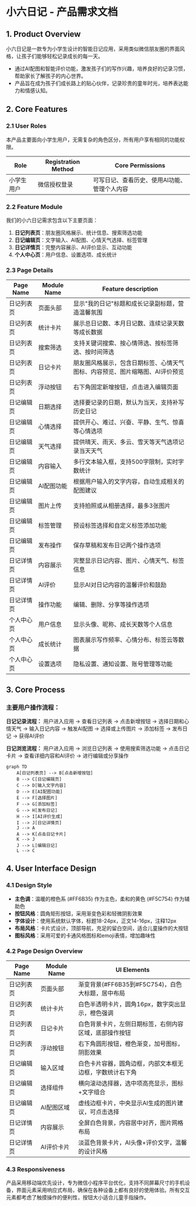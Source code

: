 # 小六日记 - 产品需求文档

## 1. Product Overview
小六日记是一款专为小学生设计的智能日记应用，采用类似微信朋友圈的界面风格，让孩子们能够轻松记录成长的每一天。
- 通过AI配图和智能评价功能，激发孩子们的写作兴趣，培养良好的记录习惯，帮助家长了解孩子的内心世界。
- 产品旨在成为孩子们成长路上的贴心伙伴，记录珍贵的童年时光，培养表达能力和情感认知。

## 2. Core Features

### 2.1 User Roles
本产品主要面向小学生用户，无需复杂的角色区分，所有用户享有相同的功能权限。

| Role | Registration Method | Core Permissions |
|------|---------------------|------------------|
| 小学生用户 | 微信授权登录 | 可写日记、查看历史、使用AI功能、管理个人内容 |

### 2.2 Feature Module
我们的小六日记需求包含以下主要页面：
1. **日记列表页**：朋友圈风格展示、统计信息、搜索筛选功能
2. **日记编辑页**：文字输入、AI配图、心情天气选择、标签管理
3. **日记详情页**：完整内容展示、AI评价显示、互动功能
4. **个人中心页**：用户信息、设置选项、成长统计

### 2.3 Page Details

| Page Name | Module Name | Feature description |
|-----------|-------------|---------------------|
| 日记列表页 | 页面头部 | 显示"我的日记"标题和成长记录副标题，营造温馨氛围 |
| 日记列表页 | 统计卡片 | 展示总日记数、本月日记数、连续记录天数等成长数据 |
| 日记列表页 | 搜索筛选 | 支持关键词搜索、按心情筛选、按标签筛选、按时间筛选 |
| 日记列表页 | 日记卡片 | 朋友圈风格展示，包含日期标签、心情天气图标、内容预览、图片缩略图、AI评价预览 |
| 日记列表页 | 浮动按钮 | 右下角固定新增按钮，点击进入编辑页面 |
| 日记编辑页 | 日期选择 | 选择要记录的日期，默认为当天，支持补写历史日记 |
| 日记编辑页 | 心情选择 | 提供开心、难过、兴奋、平静、生气、惊喜等心情选项 |
| 日记编辑页 | 天气选择 | 提供晴天、雨天、多云、雪天等天气选项记录当天天气 |
| 日记编辑页 | 内容输入 | 多行文本输入框，支持500字限制，实时字数统计 |
| 日记编辑页 | AI配图功能 | 根据用户输入的文字内容，自动生成相关的配图建议 |
| 日记编辑页 | 图片上传 | 支持拍照或从相册选择，最多3张图片 |
| 日记编辑页 | 标签管理 | 预设标签选择和自定义标签添加功能 |
| 日记编辑页 | 发布操作 | 保存草稿和发布日记两个操作选项 |
| 日记详情页 | 内容展示 | 完整显示日记内容、图片、心情天气、标签信息 |
| 日记详情页 | AI评价 | 显示AI对日记内容的温馨评价和鼓励 |
| 日记详情页 | 操作功能 | 编辑、删除、分享等操作选项 |
| 个人中心页 | 用户信息 | 显示头像、昵称、成长天数等个人信息 |
| 个人中心页 | 成长统计 | 图表展示写作频率、心情分布、标签云等数据 |
| 个人中心页 | 设置选项 | 隐私设置、通知设置、账号管理等功能 |

## 3. Core Process

### 主要用户操作流程：

**日记记录流程：**
用户进入应用 → 查看日记列表 → 点击新增按钮 → 选择日期和心情天气 → 输入日记内容 → 触发AI配图 → 选择或上传图片 → 添加标签 → 发布日记 → 获得AI评价

**日记浏览流程：**
用户进入应用 → 浏览日记列表 → 使用搜索筛选功能 → 点击日记卡片 → 查看详细内容和AI评价 → 进行编辑或分享操作

```mermaid
graph TD
    A[日记列表页] --> B[点击新增按钮]
    B --> C[日记编辑页]
    C --> D[输入文字内容]
    D --> E[AI配图功能]
    E --> F[选择图片]
    F --> G[添加标签]
    G --> H[发布日记]
    H --> I[AI评价生成]
    I --> J[日记详情页]
    J --> A
    A --> K[点击日记卡片]
    K --> J
    J --> L[编辑日记]
    L --> C
```

## 4. User Interface Design

### 4.1 Design Style
- **主色调**：温暖的橙色系 (#FF6B35) 作为主色，柔和的黄色 (#F5C754) 作为辅助色
- **按钮风格**：圆角矩形按钮，采用渐变色彩和轻微阴影效果
- **字体设计**：使用系统默认字体，标题18-24px，正文14-16px，注释12px
- **布局风格**：卡片式设计，顶部导航，充足的留白空间，适合儿童操作的大按钮
- **图标风格**：采用可爱的卡通风格图标和emoji表情，增加趣味性

### 4.2 Page Design Overview

| Page Name | Module Name | UI Elements |
|-----------|-------------|-------------|
| 日记列表页 | 页面头部 | 渐变背景(#FF6B35到#F5C754)，白色大标题，居中布局 |
| 日记列表页 | 统计卡片 | 白色半透明卡片，圆角16px，数字突出显示，橙色强调 |
| 日记列表页 | 日记卡片 | 白色背景卡片，左侧日期标签，右侧内容区域，底部操作按钮 |
| 日记列表页 | 浮动按钮 | 右下角圆形按钮，橙色渐变，加号图标，阴影效果 |
| 日记编辑页 | 输入区域 | 白色卡片容器，圆角边框，内部文本框无边框，字数统计右下角 |
| 日记编辑页 | 选择组件 | 横向滚动选择器，选中项高亮显示，图标+文字组合 |
| 日记编辑页 | AI配图区域 | 虚线边框卡片，中央显示AI生成的图片建议，可点击选择 |
| 日记详情页 | 内容展示 | 全屏白色背景，内容居中对齐，图片网格布局 |
| 日记详情页 | AI评价卡片 | 淡蓝色背景卡片，AI头像+评价文字，温馨的设计风格 |

### 4.3 Responsiveness
产品采用移动端优先设计，专为微信小程序平台优化，支持不同屏幕尺寸的手机设备，界面元素采用响应式布局，确保在各种设备上都有良好的使用体验。所有交互元素都考虑了触摸操作的便利性，按钮大小适合儿童手指操作。